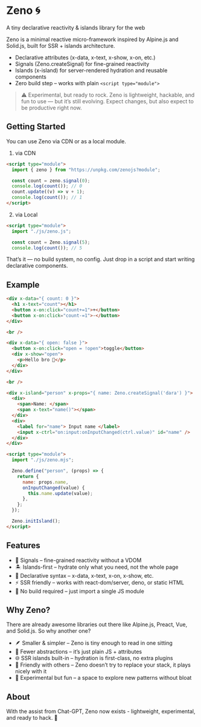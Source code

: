 # Zeno 🌀

A tiny declarative reactivity & islands library for the web

Zeno is a minimal reactive micro-framework inspired by Alpine.js and Solid.js, built for SSR + islands architecture.

- Declarative attributes (x-data, x-text, x-show, x-on, etc.)
- Signals (Zeno.createSignal) for fine-grained reactivity
- Islands (x-island) for server-rendered hydration and reusable components
- Zero build step – works with plain `<script type="module">`

> ⚠️ Experimental, but ready to rock.
> Zeno is lightweight, hackable, and fun to use — but it’s still evolving. Expect changes, but also expect to be productive right now.

## Getting Started

You can use Zeno via CDN or as a local module.

1. via CDN

```html
<script type="module">
  import { zeno } from "https://unpkg.com/zenojs?module";

  const count = zeno.signal(0);
  console.log(count()); // 0
  count.update((v) => v + 1);
  console.log(count()); // 1
</script>
```

2. via Local

```html
<script type="module">
  import "./js/zeno.js";

  const count = Zeno.signal(5);
  console.log(count()); // 5
```

That’s it — no build system, no config. Just drop in a script and start writing declarative components.

## Example

```html
<div x-data="{ count: 0 }">
  <h1 x-text="count"></h1>
  <button x-on:click="count+=1">+</button>
  <button x-on:click="count-=1">-</button>
</div>

<br />

<div x-data="{ open: false }">
  <button x-on:click="open = !open">toggle</button>
  <div x-show="open">
    <p>Hello bro 👋</p>
  </div>
</div>

<br />

<div x-island="person" x-props="{ name: Zeno.createSignal('dara') }">
  <div>
    <span>Name: </span>
    <span x-text="name()"></span>
  </div>
  <div>
    <label for="name"> Input name </label>
    <input x-ctrl="on:input:onInputChanged(ctrl.value)" id="name" />
  </div>
</div>

<script type="module">
  import "./js/zeno.mjs";

  Zeno.define("person", (props) => {
    return {
      name: props.name,
      onInputChanged(value) {
        this.name.update(value);
      },
    };
  });

  Zeno.initIsland();
</script>
```

## Features

- 🎯 Signals – fine-grained reactivity without a VDOM
- 🏝️ Islands-first – hydrate only what you need, not the whole page
- 🧩 Declarative syntax – x-data, x-text, x-on, x-show, etc.
- ⚡ SSR friendly – works with react-dom/server, deno, or static HTML
- 🚫 No build required – just import a single JS module

## Why Zeno?

There are already awesome libraries out there like Alpine.js, Preact, Vue, and Solid.js. So why another one?

- 🪶 Smaller & simpler – Zeno is tiny enough to read in one sitting
- 🎨 Fewer abstractions – it’s just plain JS + attributes
- 🌐 SSR islands built-in – hydration is first-class, no extra plugins
- 🤝 Friendly with others – Zeno doesn’t try to replace your stack, it plays nicely with it
- 🔬 Experimental but fun – a space to explore new patterns without bloat

## About

With the assist from Chat-GPT, Zeno now exists - lightweight, experimental, and ready to hack. 🤟
